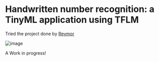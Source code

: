 # Handwritten number recognition: a TinyML application using TFLM

Tried the project done by [Reymor](https://github.com/reymor/stm32f429-tflite-micro-mnist
)

![image](https://github.com/rmknan/Number-Recognition-using-TinyML-on-STMF429/assets/68270003/31da2d08-28e4-45c4-8aa3-2ce58f9036ab)


A Work in progress!
